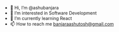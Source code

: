 - 👋 Hi, I’m @ashubanjara
- 👀 I’m interested in Software Development
- 🌱 I’m currently learning React
- 📫 How to reach me banjaraashutosh@gmail.com

<!---
ashubanjara/ashubanjara is a ✨ special ✨ repository because its `README.md` (this file) appears on your GitHub profile.
You can click the Preview link to take a look at your changes.
--->
